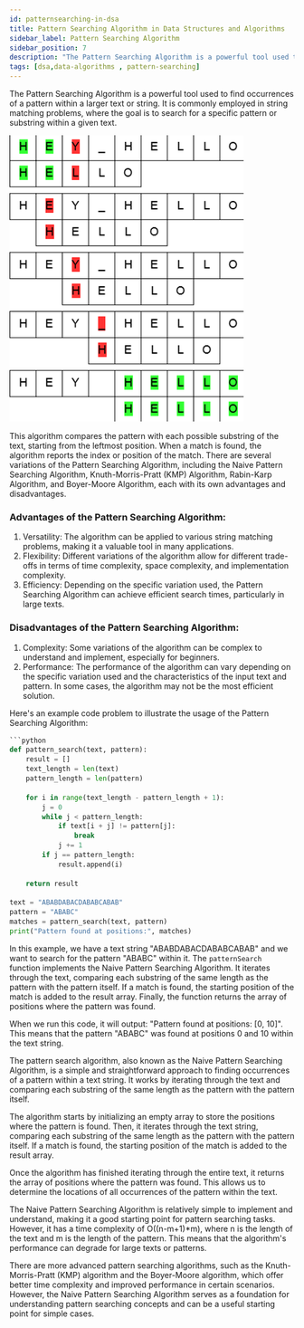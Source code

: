 ```yaml
---
id: patternsearching-in-dsa
title: Pattern Searching Algorithm in Data Structures and Algorithms
sidebar_label: Pattern Searching Algorithm
sidebar_position: 7
description: "The Pattern Searching Algorithm is a powerful tool used to find occurrences of a pattern within a larger text or string."
tags: [dsa,data-algorithms , pattern-searching]
---
```



The Pattern Searching Algorithm is a powerful tool used to find occurrences of a pattern within a larger text or string. It is commonly employed in string matching problems, where the goal is to search for a specific pattern or substring within a given text.

![pattern search](image-8.png)

This algorithm compares the pattern with each possible substring of the text, starting from the leftmost position. When a match is found, the algorithm reports the index or position of the match. There are several variations of the Pattern Searching Algorithm, including the Naive Pattern Searching Algorithm, Knuth-Morris-Pratt (KMP) Algorithm, Rabin-Karp Algorithm, and Boyer-Moore Algorithm, each with its own advantages and disadvantages.

### Advantages of the Pattern Searching Algorithm:

1. Versatility: The algorithm can be applied to various string matching problems, making it a valuable tool in many applications.
2. Flexibility: Different variations of the algorithm allow for different trade-offs in terms of time complexity, space complexity, and implementation complexity.
3. Efficiency: Depending on the specific variation used, the Pattern Searching Algorithm can achieve efficient search times, particularly in large texts.

### Disadvantages of the Pattern Searching Algorithm:

1. Complexity: Some variations of the algorithm can be complex to understand and implement, especially for beginners.
2. Performance: The performance of the algorithm can vary depending on the specific variation used and the characteristics of the input text and pattern. In some cases, the algorithm may not be the most efficient solution.

Here's an example code problem to illustrate the usage of the Pattern Searching Algorithm:

```python
```python
def pattern_search(text, pattern):
    result = []
    text_length = len(text)
    pattern_length = len(pattern)

    for i in range(text_length - pattern_length + 1):
        j = 0
        while j < pattern_length:
            if text[i + j] != pattern[j]:
                break
            j += 1
        if j == pattern_length:
            result.append(i)

    return result

text = "ABABDABACDABABCABAB"
pattern = "ABABC"
matches = pattern_search(text, pattern)
print("Pattern found at positions:", matches)
```

In this example, we have a text string "ABABDABACDABABCABAB" and we want to search for the pattern "ABABC" within it. The `patternSearch` function implements the Naive Pattern Searching Algorithm. It iterates through the text, comparing each substring of the same length as the pattern with the pattern itself. If a match is found, the starting position of the match is added to the result array. Finally, the function returns the array of positions where the pattern was found.

When we run this code, it will output: "Pattern found at positions: [0, 10]". This means that the pattern "ABABC" was found at positions 0 and 10 within the text string.


The pattern search algorithm, also known as the Naive Pattern Searching Algorithm, is a simple and straightforward approach to finding occurrences of a pattern within a text string. It works by iterating through the text and comparing each substring of the same length as the pattern with the pattern itself.

The algorithm starts by initializing an empty array to store the positions where the pattern is found. Then, it iterates through the text string, comparing each substring of the same length as the pattern with the pattern itself. If a match is found, the starting position of the match is added to the result array.

Once the algorithm has finished iterating through the entire text, it returns the array of positions where the pattern was found. This allows us to determine the locations of all occurrences of the pattern within the text.

The Naive Pattern Searching Algorithm is relatively simple to implement and understand, making it a good starting point for pattern searching tasks. However, it has a time complexity of O((n-m+1)*m), where n is the length of the text and m is the length of the pattern. This means that the algorithm's performance can degrade for large texts or patterns.

There are more advanced pattern searching algorithms, such as the Knuth-Morris-Pratt (KMP) algorithm and the Boyer-Moore algorithm, which offer better time complexity and improved performance in certain scenarios. However, the Naive Pattern Searching Algorithm serves as a foundation for understanding pattern searching concepts and can be a useful starting point for simple cases.
